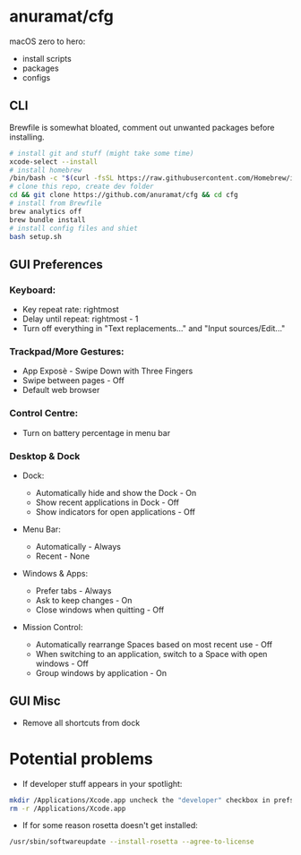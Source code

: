 # anuramat/cfg

macOS zero to hero:
- install scripts
- packages
- configs

## CLI 

Brewfile is somewhat bloated, comment out unwanted packages before installing.

```sh
# install git and stuff (might take some time)
xcode-select --install
# install homebrew
/bin/bash -c "$(curl -fsSL https://raw.githubusercontent.com/Homebrew/install/HEAD/install.sh)"
# clone this repo, create dev folder
cd && git clone https://github.com/anuramat/cfg && cd cfg
# install from Brewfile
brew analytics off
brew bundle install
# install config files and shiet
bash setup.sh
```

## GUI Preferences 

### Keyboard:
- Key repeat rate: rightmost
- Delay until repeat: rightmost - 1
- Turn off everything in "Text replacements..." and "Input sources/Edit..."

### Trackpad/More Gestures:
- App Exposè - Swipe Down with Three Fingers
- Swipe between pages - Off
- Default web browser

### Control Centre:
- Turn on battery percentage in menu bar

### Desktop & Dock

- Dock:
    - Automatically hide and show the Dock - On
    - Show recent applications in Dock - Off
    - Show indicators for open applications - Off

- Menu Bar:
    - Automatically - Always
    - Recent - None

- Windows & Apps:
    - Prefer tabs - Always
    - Ask to keep changes - On
    - Close windows when quitting - Off

- Mission Control:
    - Automatically rearrange Spaces based on most recent use - Off
    - When switching to an application, switch to a Space with open windows - 
    Off
    - Group windows by application - On

## GUI Misc

- Remove all shortcuts from dock

# Potential problems

- If developer stuff appears in your spotlight:
```sh
mkdir /Applications/Xcode.app uncheck the "developer" checkbox in prefs/spotlight
rm -r /Applications/Xcode.app
```

- If for some reason rosetta doesn't get installed:
```sh
/usr/sbin/softwareupdate --install-rosetta --agree-to-license
```
